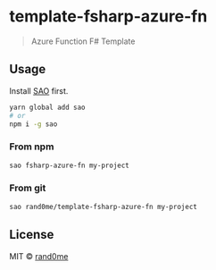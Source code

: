 # template-fsharp-azure-fn

> Azure Function F# Template

## Usage

Install [SAO](https://github.com/egoist/sao) first.

```bash
yarn global add sao
# or
npm i -g sao
```

### From npm

```bash
sao fsharp-azure-fn my-project
```

### From git

```bash
sao rand0me/template-fsharp-azure-fn my-project
```

## License

MIT &copy; [rand0me](github.com/rand0me)
